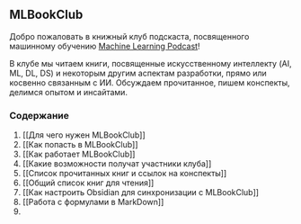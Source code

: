 ## MLBookClub

Добро пожаловать в книжный клуб подскаста, посвященного машинному обучению [Machine Learning Podcast](https://github.com/kmsint/MachineLearningPodcast)!

В клубе мы читаем книги, посвященные искусственному интеллекту (AI, ML, DL, DS) и некоторым другим аспектам разработки, прямо или косвенно связанным с ИИ. Обсуждаем прочитанное, пишем конспекты, делимся опытом и инсайтами.
### Содержание

1. [[Для чего нужен MLBookClub]]
2. [[Как попасть в MLBookClub]]
3. [[Как работает MLBookClub]]
4. [[Какие возможности получат участники клуба]]
5. [[Список прочитанных книг и ссылок на конспекты]]
6. [[Общий список книг для чтения]]
7. [[Как настроить Obsidian для синхронизации с MLBookClub]]
8. [[Работа с формулами в MarkDown]]
9. 

